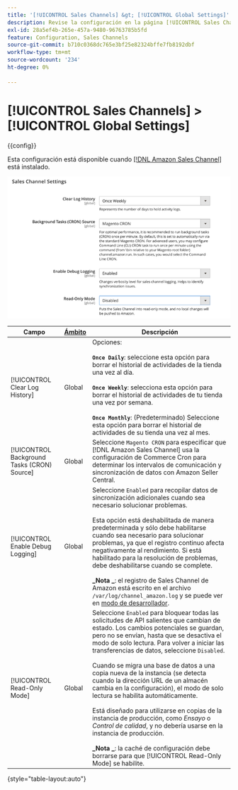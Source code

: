 ```yaml
---
title: '[!UICONTROL Sales Channels] &gt; [!UICONTROL Global Settings]'
description: Revise la configuración en la página [!UICONTROL Sales Channels] &gt; [!UICONTROL Global Settings] del administrador de Commerce.
exl-id: 28a5ef4b-265e-457a-9480-96763785b5fd
feature: Configuration, Sales Channels
source-git-commit: b710c0368dc765e3bf25e82324bffe7fb8192dbf
workflow-type: tm+mt
source-wordcount: '234'
ht-degree: 0%

---
```


# [!UICONTROL Sales Channels] > [!UICONTROL Global Settings]

{{config}}

Esta configuración está disponible cuando [[!DNL Amazon Sales Channel]](https://experienceleague.adobe.com/docs/commerce-channels/amazon/getting-started/install.html) está instalado.

![Configuración de Sales Channel](./assets/config-sales-channel-global-settings.png)<!-- zoom -->

| Campo | [Ámbito](../getting-started/websites-stores-views.md#scope-settings) | Descripción |
|-----|---------|------|
| [!UICONTROL Clear Log History] | Global | Opciones:<br/><br/>**`Once Daily`**: seleccione esta opción para borrar el historial de actividades de la tienda una vez al día.<br/><br/>**`Once Weekly`**: selecciona esta opción para borrar el historial de actividades de tu tienda una vez por semana.<br/><br/>**`Once Monthly`**: (Predeterminado) Seleccione esta opción para borrar el historial de actividades de su tienda una vez al mes. |
| [!UICONTROL Background Tasks (CRON) Source] | Global | Seleccione `Magento CRON` para especificar que [!DNL Amazon Sales Channel] usa la configuración de Commerce Cron para determinar los intervalos de comunicación y sincronización de datos con Amazon Seller Central. |
| [!UICONTROL Enable Debug Logging] | Global | Seleccione `Enabled` para recopilar datos de sincronización adicionales cuando sea necesario solucionar problemas.<br/><br/>Esta opción está deshabilitada de manera predeterminada y sólo debe habilitarse cuando sea necesario para solucionar problemas, ya que el registro continuo afecta negativamente al rendimiento. Si está habilitado para la resolución de problemas, debe deshabilitarse cuando se complete.<br/><br/>**_Nota _**: el registro de Sales Channel de Amazon está escrito en el archivo `/var/log/channel_amazon.log` y se puede ver en [modo de desarrollador](../systems/developer-tools.md#operation-modes). |
| [!UICONTROL Read-Only Mode] | Global | Seleccione `Enabled` para bloquear todas las solicitudes de API salientes que cambian de estado. Los cambios potenciales se guardan, pero no se envían, hasta que se desactiva el modo de solo lectura. Para volver a iniciar las transferencias de datos, seleccione `Disabled`.<br/><br/>Cuando se migra una base de datos a una copia nueva de la instancia (se detecta cuando la dirección URL de un almacén cambia en la configuración), el modo de solo lectura se habilita automáticamente.<br/><br/>Está diseñado para utilizarse en copias de la instancia de producción, como _Ensayo_ o _Control de calidad_, y no debería usarse en la instancia de producción.<br/><br/>**_Nota _**: la caché de configuración debe borrarse para que [!UICONTROL Read-Only Mode] se habilite. |

{style="table-layout:auto"}
